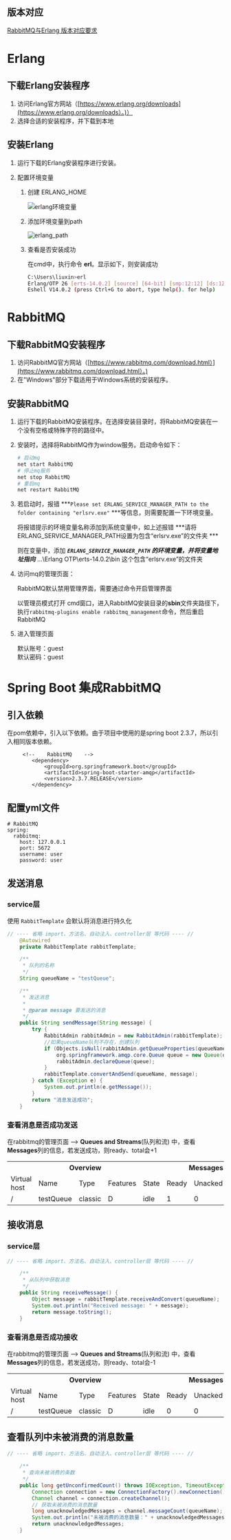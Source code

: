 ## 版本对应
[RabbitMQ与Erlang 版本对应要求](https://www.rabbitmq.com/which-erlang.html)

# Erlang

## 下载Erlang安装程序

1.  访问Erlang官方网站（[https://www.erlang.org/downloads](https://www.erlang.org/downloads）。)）
2.  选择合适的安装程序，并下载到本地

## 安装Erlang

1.  运行下载的Erlang安装程序进行安装。

2.  配置环境变量
    1.  创建 ERLANG\_HOME

        ![erlang环境变量](tool_img/erlang环境变量.png)
    2.  添加环境变量到path

        ![erlang_path](tool_img/erlang_path.png)
    3.  查看是否安装成功

        在cmd中，执行命令 **erl**。显示如下，则安装成功

        ```bash
        C:\Users\liuxin>erl
        Erlang/OTP 26 [erts-14.0.2] [source] [64-bit] [smp:12:12] [ds:12:12:10] [async-threads:1] [jit:ns]
        Eshell V14.0.2 (press Ctrl+G to abort, type help(). for help)
        ```

# RabbitMQ

## 下载RabbitMQ安装程序

1.  访问RabbitMQ官方网站（[https://www.rabbitmq.com/download.html）](https://www.rabbitmq.com/download.html）。)
2.  在"Windows"部分下载适用于Windows系统的安装程序。

## 安装RabbitMQ

1.  运行下载的RabbitMQ安装程序。在选择安装目录时，将RabbitMQ安装在一个没有空格或特殊字符的路径中。

2.  安装时，选择将RabbitMQ作为window服务。启动命令如下：
    ```bash
    # 启动mq
    net start RabbitMQ
    # 停止mq服务
    net stop RabbitMQ
    # 重启mq
    net restart RabbitMQ
    ```

3.  若启动时，报错 \*\*\*`Please set ERLANG_SERVICE_MANAGER_PATH to the folder containing "erlsrv.exe"`  \*\*\*等信息，则需要配置一下环境变量。

    将报错提示的环境变量名称添加到系统变量中，如上述报错 \*\*\*请将ERLANG\_SERVICE\_MANAGER\_PATH设置为包含“erlsrv.exe”的文件夹  \*\*\*

    则在变量中，添加 ***`ERLANG_SERVICE_MANAGER_PATH`  的环境变量，并将变量地址指向*** ...\Erlang OTP\erts-14.0.2\bin 这个包含“erlsrv.exe”的文件夹

4.  访问mq的管理页面：

    RabbitMQ默认禁用管理界面，需要通过命令开启管理界面

    以管理员模式打开 cmd窗口，进入RabbitMQ安装目录的**sbin**文件夹路径下，执行`rabbitmq-plugins enable rabbitmq_management`命令，然后重启RabbitMQ

5.  进入管理页面

    默认账号：guest\
    默认密码：guest

# Spring Boot 集成RabbitMQ

## 引入依赖

在pom依赖中，引入以下依赖。由于项目中使用的是spring boot 2.3.7，所以引入相同版本依赖。

         <!--    RabbitMQ    -->
            <dependency>
                <groupId>org.springframework.boot</groupId>
                <artifactId>spring-boot-starter-amqp</artifactId>
                <version>2.3.7.RELEASE</version>
            </dependency>

## 配置yml文件

    # RabbitMQ
    spring:
      rabbitmq:
        host: 127.0.0.1
        port: 5672
        username: user
        password: user

## 发送消息

### service层

使用 `RabbitTemplate` 会默认将消息进行持久化

```java
// ---- 省略 import、方法名、自动注入、controller层 等代码 ---- //  	
	@Autowired
    private RabbitTemplate rabbitTemplate;

    /**
     * 队列的名称
     */
    String queueName = "testQueue";

    /**
     * 发送消息
     *
     * @param message 要发送的消息
     */
    public String sendMessage(String message) {
        try {
            RabbitAdmin rabbitAdmin = new RabbitAdmin(rabbitTemplate);
            //如果queueName队列不存在，创建队列
            if (Objects.isNull(rabbitAdmin.getQueueProperties(queueName))) {
                org.springframework.amqp.core.Queue queue = new Queue(queueName);
                rabbitAdmin.declareQueue(queue);
            }
            rabbitTemplate.convertAndSend(queueName, message);
        } catch (Exception e) {
            System.out.println(e.getMessage());
        }
        return "消息发送成功";
    }
```

### 查看消息是否成功发送

在rabbitmq的管理页面 --> **Queues and Streams**(队列和流) 中，查看**Messages**列的信息，若发送成功，则ready、total会+1

<table>
    <tr> 
    	<th colspan="5">Overview</th>
        <th colspan="3">Messages</th>
		<th colspan="3">Message rates</th>
   </tr>
   <tr> 
		<td>Virtual host</td>
   		<td>Name</td>
   		<td>Type</td>
   		<td>Features</td>
   		<td>State</td>
   		<td>Ready</td>
   		<td>Unacked</td>
   		<td>Total</td>
   		<td>incoming</td>
   		<td>deliver / get</td>
   		<td>ack</td>
   </tr>
    <tr> 
		<td>/</td>
   		<td>testQueue</td>
   		<td>	classic</td>
   		<td>D</td>
   		<td>idle</td>
   		<td>1</td>
   		<td>0</td>
   		<td>1</td>
   		<td>0.00/s</td>
   		<td>0.00/s</td>
   		<td>0.00/s</td>
   </tr>
</table>

## 接收消息

### service层

```java
// ---- 省略 import、方法名、自动注入、controller层 等代码 ---- //

    /**
     * 从队列中获取消息
     */
    public String receiveMessage() {
        Object message = rabbitTemplate.receiveAndConvert(queueName);
        System.out.println("Received message: " + message);
        return message.toString();
    }
```

### 查看消息是否成功接收

在rabbitmq的管理页面 --> **Queues and Streams**(队列和流) 中，查看**Messages**列的信息，若发送成功，则ready、total会-1

<table>
    <tr> 
    	<th colspan="5">Overview</th>
        <th colspan="3">Messages</th>
		<th colspan="3">Message rates</th>
   </tr>
   <tr> 
		<td>Virtual host</td>
   		<td>Name</td>
   		<td>Type</td>
   		<td>Features</td>
   		<td>State</td>
   		<td>Ready</td>
   		<td>Unacked</td>
   		<td>Total</td>
   		<td>incoming</td>
   		<td>deliver / get</td>
   		<td>ack</td>
   </tr>
    <tr> 
		<td>/</td>
   		<td>testQueue</td>
   		<td>	classic</td>
   		<td>D</td>
   		<td>idle</td>
   		<td>0</td>
   		<td>0</td>
   		<td>0</td>
   		<td>0.00/s</td>
   		<td>0.00/s</td>
   		<td>0.00/s</td>
   </tr>
</table>

## 查看队列中未被消费的消息数量

```java
// ---- 省略 import、方法名、自动注入、controller层 等代码 ---- //
    
	/**
     * 查询未被消费的条数
     */
    public long getUnconfirmedCount() throws IOException, TimeoutException {
        Connection connection = new ConnectionFactory().newConnection();
        Channel channel = connection.createChannel();
        // 获取未被消费的消息数量
        long unacknowledgedMessages = channel.messageCount(queueName);
        System.out.println("未被消费的消息数量：" + unacknowledgedMessages);
        return unacknowledgedMessages;
    }
```

